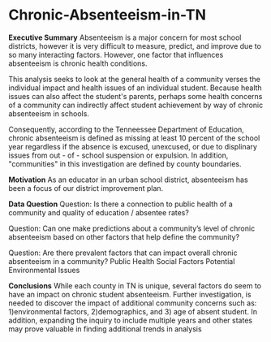 # Chronic-Absenteeism-in-TN

__Executive Summary__
Absenteeism is a major concern for most school districts, however it is very difficult to measure, predict, and improve due to so many interacting factors.  However, one factor that influences absenteeism is chronic health conditions.  

This analysis seeks to look at the general health of a community verses the individual impact and health issues of an individual student.  Because health issues can also affect the student's parents, perhaps some health concerns of a community can indirectly affect student achievement by way of chronic absenteeism in schools.

Consequently, according to the Tenneessee Department of Education, chronic absenteeism is defined as missing at least 10 percent of the school year regardless if the absence is excused, unexcused, or due to displinary issues from out - of - school suspension or expulsion.  In addition, "communities" in this investigation are defined by county boundaries.


__Motivation__
As an educator in an urban school district, absenteeism has been a focus of our district improvement plan.


__Data Question__
Question: Is there a connection to public health of a community and quality of education / absentee rates?

Question: Can one make predictions about a community’s level of chronic absenteeism based on other factors that help define  the community?

Question: Are there prevalent factors that can impact overall chronic absenteeism in a community?
Public Health
Social Factors
Potential Environmental Issues


__Conclusions__
While each county in TN is unique, several factors do seem to have an impact on chronic student absenteeism.  Further investigation, is needed to discover the impact of additional community concerns such as: 1)environmental factors, 2)demographics, and 3) age of absent student.  In addition, expanding the inquiry to include multiple years and other states may prove valuable in finding additional trends in analysis
